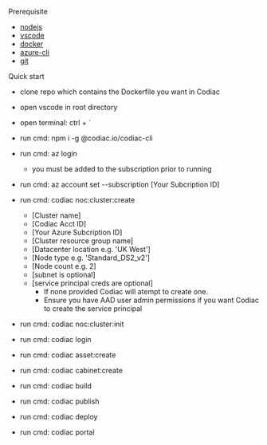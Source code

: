 Prerequisite

- [nodejs](https://nodejs.org/en/)
- [vscode](https://code.visualstudio.com/)
- [docker](https://www.docker.com/products/docker-desktop)
- [azure-cli](https://docs.microsoft.com/en-us/cli/azure/install-azure-cli)
- [git](https://git-scm.com/)

Quick start

- clone repo which contains the Dockerfile you want in Codiac

- open vscode in root directory

- open terminal: ctrl + `

- run cmd: npm i -g @codiac.io/codiac-cli

- run cmd: az login

  - you must be added to the subscription prior to running

- run cmd: az account set --subscription [Your Subcription ID]

- run cmd: codiac noc:cluster:create 
  - [Cluster name] 
  - [Codiac Acct ID]
  - [Your Azure Subcription ID] 
  - [Cluster resource group name] 
  - [Datacenter location e.g. 'UK West'] 
  - [Node type e.g. 'Standard_DS2_v2'] 
  - [Node count e.g. 2]
  - [subnet is optional]
  - [service principal creds are optional]
    - If none provided Codiac will atempt to create one.
    - Ensure you have AAD user admin permissions if you want Codiac to create the service principal
- run cmd: codiac noc:cluster:init
- run cmd: codiac login
- run cmd: codiac asset:create
- run cmd: codiac cabinet:create
- run cmd: codiac build
- run cmd: codiac publish
- run cmd: codiac deploy
- run cmd: codiac portal
